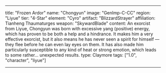 ---

title: "Frozen Ardor"
name: "Chongyun"
image: "GenImp-C-CC"
region: "Liyue"
tier: "4-Star"
element: "Cyro"
artifact: "BlizzardStrayer"
affiliation: Tianheng Thaumaturges
weapon: "SkywardBlade"
content: An exorcist from Liyue, Chongyun was born with excessive yang (positive) energy, which has proven to be both a help and a hindrance. It makes him a very effective exorcist, but it also means he has never seen a spirit for himself — they flee before he can even lay eyes on them. It has also made him particularly susceptible to any kind of heat or strong emotion, which leads to some rather... unexpected results.
type: Claymore
tags: ["1.0", "character", "liyue"]

---